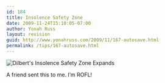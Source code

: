 ```yaml
---
id: 184
title: Insolence Safety Zone
date: 2009-11-24T15:10:05-07:00
author: Yonah Russ
layout: revision
guid: http://www.yonahruss.com/2009/11/167-autosave.html
permalink: /tips/167-autosave.html
---
```

![Dilbert's Insolence Safety Zone Expands](http://dilbert.com/dyn_file/str_strip/74153/gif/strip.print/)

A friend sent this to me. I&#8217;m ROFL!
